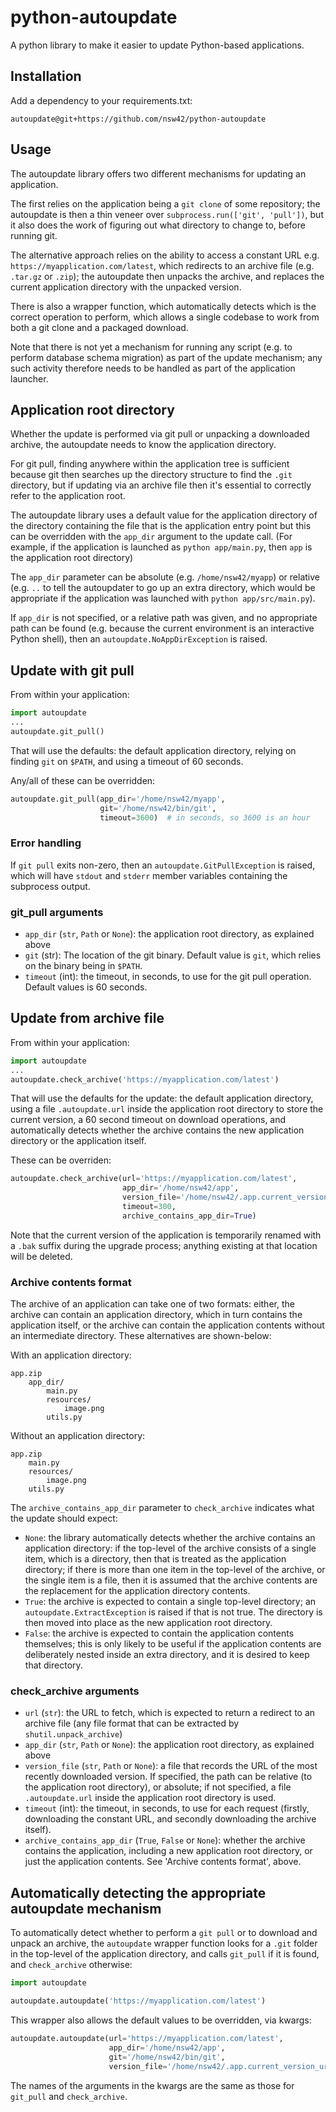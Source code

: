 # python-autoupdate

A python library to make it easier to update Python-based applications.

## Installation

Add a dependency to your requirements.txt:

```text
autoupdate@git+https://github.com/nsw42/python-autoupdate
```

## Usage

The autoupdate library offers two different mechanisms for updating an application.

The first relies on the application being a `git clone` of some repository; the autoupdate is then a thin veneer over `subprocess.run(['git', 'pull'])`, but it also does the work of figuring out what directory to change to, before running git.

The alternative approach relies on the ability to access a constant URL e.g. `https://myapplication.com/latest`, which redirects to an archive file (e.g. `.tar.gz` or `.zip`); the autoupdate then unpacks the archive, and replaces the current application directory with the unpacked version.

There is also a wrapper function, which automatically detects which is the correct operation to perform, which allows a single codebase to work from both a git clone and a packaged download.

Note that there is not yet a mechanism for running any script (e.g. to perform database schema migration) as part of the update mechanism; any such activity therefore needs to be handled as part of the application launcher.

## Application root directory

Whether the update is performed via git pull or unpacking a downloaded archive, the autoupdate needs to know the application directory.

For git pull, finding anywhere within the application tree is sufficient because git then searches up the directory structure to find the `.git` directory, but if updating via an archive file then it's essential to correctly refer to the application root.

The autoupdate library uses a default value for the application directory of the directory containing the file that is the application entry point but this can be overridden with the `app_dir` argument to the update call. (For example, if the application is launched as `python app/main.py`, then `app` is the application root directory)

The `app_dir` parameter can be absolute (e.g. `/home/nsw42/myapp`) or relative (e.g. `..` to tell the autoupdater to go up an extra directory, which would be appropriate if the application was launched with `python app/src/main.py`).

If `app_dir` is not specified, or a relative path was given, and no appropriate path can be found (e.g. because the current environment is an interactive Python shell), then an `autoupdate.NoAppDirException` is raised.

## Update with git pull

From within your application:

```python
import autoupdate
...
autoupdate.git_pull()
```

That will use the defaults: the default application directory, relying on finding `git` on `$PATH`, and using a timeout of 60 seconds.

Any/all of these can be overridden:

```python
autoupdate.git_pull(app_dir='/home/nsw42/myapp',
                    git='/home/nsw42/bin/git',
                    timeout=3600)  # in seconds, so 3600 is an hour
```

### Error handling

If `git pull` exits non-zero, then an `autoupdate.GitPullException` is raised, which will have `stdout` and `stderr` member variables containing the subprocess output.

### git_pull arguments

* `app_dir` (`str`, `Path` or `None`): the application root directory, as explained above
* `git` (str): The location of the git binary. Default value is `git`, which relies on the binary being in `$PATH`.
* `timeout` (int): the timeout, in seconds, to use for the git pull operation. Default values is 60 seconds.

## Update from archive file

From within your application:

```python
import autoupdate
...
autoupdate.check_archive('https://myapplication.com/latest')
```

That will use the defaults for the update: the default application directory, using a file `.autoupdate.url` inside the application root directory to store the current version, a 60 second timeout on download operations, and automatically detects whether the archive contains the new application directory or the application itself.

These can be overriden:

```python
autoupdate.check_archive(url='https://myapplication.com/latest',
                         app_dir='/home/nsw42/app',
                         version_file='/home/nsw42/.app.current_version_url',
                         timeout=300,
                         archive_contains_app_dir=True)
```

Note that the current version of the application is temporarily renamed with a `.bak` suffix during the upgrade process; anything existing at that location will be deleted.

### Archive contents format

The archive of an application can take one of two formats: either, the archive can contain an application directory, which in turn contains the application itself, or the archive can contain the application contents without an intermediate directory. These alternatives are shown-below:

With an application directory:

```text
app.zip
    app_dir/
        main.py
        resources/
            image.png
        utils.py
```

Without an application directory:

```text
app.zip
    main.py
    resources/
        image.png
    utils.py
```

The `archive_contains_app_dir` parameter to `check_archive` indicates what the update should expect:

* `None`: the library automatically detects whether the archive contains an application directory: if the top-level of the archive consists of a single item, which is a directory, then that is treated as the application directory; if there is more than one item in the top-level of the archive, or the single item is a file, then it is assumed that the archive contents are the replacement for the application directory contents.
* `True`: the archive is expected to contain a single top-level directory; an `autoupdate.ExtractException` is raised if that is not true. The directory is then moved into place as the new application root directory.
* `False`: the archive is expected to contain the application contents themselves; this is only likely to be useful if the application contents are deliberately nested inside an extra directory, and it is desired to keep that directory.

### check_archive arguments

* `url` (`str`): the URL to fetch, which is expected to return a redirect to an archive file (any file format that can be extracted by `shutil.unpack_archive`)
* `app_dir` (`str`, `Path` or `None`): the application root directory, as explained above
* `version_file` (`str`, `Path` or `None`): a file that records the URL of the most recently downloaded version. If specified, the path can be relative (to the application root directory), or absolute; if not specified, a file `.autoupdate.url` inside the application root directory is used.
* `timeout` (int): the timeout, in seconds, to use for each request (firstly, downloading the constant URL, and secondly downloading the archive itself).
* `archive_contains_app_dir` (`True`, `False` or `None`): whether the archive contains the application, including a new application root directory, or just the application contents. See 'Archive contents format', above.

## Automatically detecting the appropriate autoupdate mechanism

To automatically detect whether to perform a `git pull` or to download and unpack an archive, the `autoupdate` wrapper function looks for a `.git` folder in the top-level of the application directory, and calls `git_pull` if it is found, and `check_archive` otherwise:

```python
import autoupdate

autoupdate.autoupdate('https://myapplication.com/latest')
```

This wrapper also allows the default values to be overridden, via kwargs:

```python
autoupdate.autoupdate(url='https://myapplication.com/latest',
                      app_dir='/home/nsw42/app',
                      git='/home/nsw42/bin/git',
                      version_file='/home/nsw42/.app.current_version_url')
```

The names of the arguments in the kwargs are the same as those for `git_pull` and `check_archive`.
